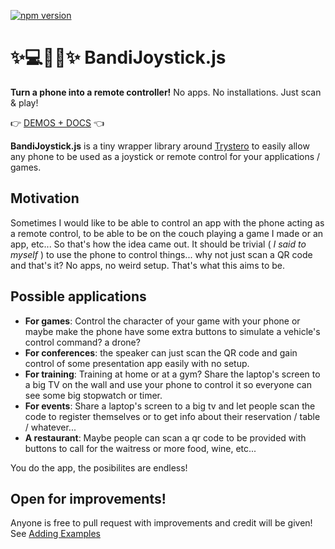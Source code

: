 [![npm version](https://img.shields.io/npm/v/package-name.svg)](https://www.npmjs.com/package/bandijoystick)

# ✨💻🐶📱✨  BandiJoystick.js
**Turn a phone into a remote controller!**
No apps. No installations. Just scan & play!

👉 [DEMOS + DOCS](https://bandijoystickjs.web.app/) 👈

**BandiJoystick.js** is a tiny wrapper library around [Trystero](https://github.com/dmotz/trystero) to easily allow any phone to be used as a joystick or remote control for your applications / games.

## Motivation
Sometimes I would like to be able to control an app with the phone acting as a remote control, to be able to be on the couch playing a game I made or an app, etc... So that's how the idea came out. It should be trivial ( *I said to myself* ) to use the phone to control things... why not just scan a QR code and that's it? No apps, no weird setup. That's what this aims to be.

## Possible applications
* **For games**: Control the character of your game with your phone or maybe make the phone have some extra buttons to simulate a vehicle's control command? a drone?
* **For conferences**: the speaker can just scan the QR code and gain control of some presentation app easily with no setup.
* **For training**: Training at home or at a gym? Share the laptop's screen to a big TV on the wall and use your phone to control it so everyone can see some big stopwatch or timer.
* **For events**: Share a laptop's screen to a big tv and let people scan the code to register themselves or to get info about their reservation / table / whatever...
* **A restaurant**: Maybe people can scan a qr code to be provided with buttons to call for the waitress or more food, wine, etc...

You do the app, the posibilites are endless!

## Open for improvements!
Anyone is free to pull request with improvements and credit will be given! See [Adding Examples](ADDING_EXAMPLES.md)